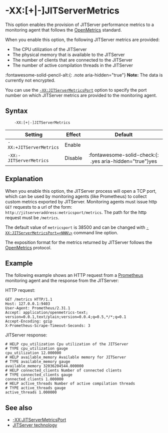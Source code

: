 <!--
* Copyright (c) 2017, 2022 IBM Corp. and others
*
* This program and the accompanying materials are made
* available under the terms of the Eclipse Public License 2.0
* which accompanies this distribution and is available at
* https://www.eclipse.org/legal/epl-2.0/ or the Apache
* License, Version 2.0 which accompanies this distribution and
* is available at https://www.apache.org/licenses/LICENSE-2.0.
*
* This Source Code may also be made available under the
* following Secondary Licenses when the conditions for such
* availability set forth in the Eclipse Public License, v. 2.0
* are satisfied: GNU General Public License, version 2 with
* the GNU Classpath Exception [1] and GNU General Public
* License, version 2 with the OpenJDK Assembly Exception [2].
*
* [1] https://www.gnu.org/software/classpath/license.html
* [2] http://openjdk.java.net/legal/assembly-exception.html
*
* SPDX-License-Identifier: EPL-2.0 OR Apache-2.0 OR GPL-2.0 WITH
* Classpath-exception-2.0 OR LicenseRef-GPL-2.0 WITH Assembly-exception
-->

# -XX:[+|-]JITServerMetrics

This option enables the provision of JITServer performance metrics to a monitoring agent that follows the [OpenMetrics](https://openmetrics.io/) standard.

When you enable this option, the following JITServer metrics are provided:

- The CPU utilization of the JITServer
- The physical memory that is available to the JITServer
- The number of clients that are connected to the JITServer
- The number of active compilation threads in the JITServer

:fontawesome-solid-pencil-alt:{: .note aria-hidden="true"} **Note:** The data is currently not encrypted.

You can use the [`-XX:JITServerMetricsPort`](xxjitservemetricsport.md) option to specify the port number on which JITServer metrics are provided to the monitoring agent.

## Syntax

        -XX:[+|-]JITServerMetrics

| Setting                    | Effect  | Default                                                                              |
|----------------------------|---------|:------------------------------------------------------------------------------------:|
|`-XX:+JITServerMetrics` | Enable  |                                                                                      |
|`-XX:-JITServerMetrics` | Disable | :fontawesome-solid-check:{: .yes aria-hidden="true"}<span class="sr-only">yes</span> |

## Explanation

 When you enable this option, the JITServer process will open a TCP port, which can be used by monitoring agents (like Prometheus) to collect custom metrics exported by JITServer. Monitoring agents must issue http `GET` requests to a url of the form: `http://jitserveraddress:metricsport/metrics`. The path for the http request must be `/metrics`.
 
 The default value of `metricsport` is 38500 and can be changed with [`-XX:JITServerMetricsPort=<NNN\>`](xxjitservemetricsport.md) command line option.
 
 The exposition format for the metrics returned by JITServer follows the [OpenMetrics](https://openmetrics.io/) protocol.

## Example

The following example shows an HTTP request from a [Prometheus](https://prometheus.io/docs/introduction/overview/) monitoring agent and the response from the JITServer:

HTTP request:

   ```
   GET /metrics HTTP/1.1
   Host: 127.0.0.1:9403
   User-Agent: Prometheus/2.31.1
   Accept: application/openmetrics-text; version=0.0.1,text/plain;version=0.0.4;q=0.5,*/*;q=0.1
   Accept-Encoding: gzip
   X-Prometheus-Scrape-Timeout-Seconds: 3
   ```

JITServer response:

   ```
   # HELP cpu_utilization Cpu utilization of the JITServer
   # TYPE cpu_utilization gauge
   cpu_utilization 12.000000
   # HELP available_memory Available memory for JITServer
   # TYPE available_memory gauge
   available_memory 32036204544.000000
   # HELP connected_clients Number of connected clients
   # TYPE connected_clients gauge
   connected_clients 1.000000
   # HELP active_threads Number of active compilation threads
   # TYPE active_threads gauge
   active_threads 1.000000
   ```

## See also

- [-XX:JITServerMetricsPort](xxjitservemetricsport.md)
- [JITServer technology](jitserver.md)

<!-- ==== END OF TOPIC ==== xxjitservermetrics.md ==== -->
